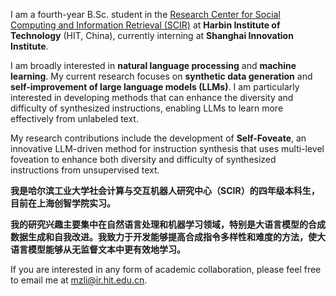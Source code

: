 I am a fourth-year B.Sc. student in the [Research Center for Social Computing and Information Retrieval (SCIR)](http://ir.hit.edu.cn/) at **Harbin Institute of Technology** (HIT, China), currently interning at **Shanghai Innovation Institute**. 

I am broadly interested in **natural language processing** and **machine learning**. My current research focuses on **synthetic data generation** and **self-improvement of large language models (LLMs)**. I am particularly interested in developing methods that can enhance the diversity and difficulty of synthesized instructions, enabling LLMs to learn more effectively from unlabeled text.

My research contributions include the development of **Self-Foveate**, an innovative LLM-driven method for instruction synthesis that uses multi-level foveation to enhance both diversity and difficulty of synthesized instructions from unsupervised text.

**我是哈尔滨工业大学社会计算与交互机器人研究中心（SCIR）的四年级本科生，目前在上海创智学院实习。**

**我的研究兴趣主要集中在自然语言处理和机器学习领域，特别是大语言模型的合成数据生成和自我改进。我致力于开发能够提高合成指令多样性和难度的方法，使大语言模型能够从无监督文本中更有效地学习。**

If you are interested in any form of academic collaboration, please feel free to email me at [mzli@ir.hit.edu.cn](mailto:mzli@ir.hit.edu.cn).